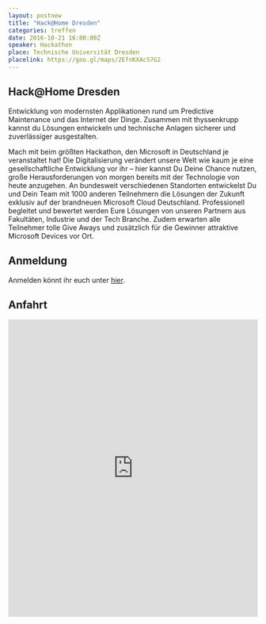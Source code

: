 ```yaml
---
layout: postnew
title: "Hack@Home Dresden"
categories: treffen
date: 2016-10-21 16:00:00Z
speaker: Hackathon
place: Technische Universität Dresden
placelink: https://goo.gl/maps/2EfnKXAc57G2
---
```


## Hack@Home Dresden

Entwicklung von modernsten Applikationen rund um Predictive Maintenance und das Internet der Dinge. Zusammen mit thyssenkrupp kannst du Lösungen entwickeln und technische Anlagen sicherer und zuverlässiger ausgestalten.

Mach mit beim größten Hackathon, den Microsoft in Deutschland je veranstaltet hat! Die Digitalisierung verändert unsere Welt wie kaum je eine gesellschaftliche Entwicklung vor ihr – hier kannst Du Deine Chance nutzen, große Herausforderungen von morgen bereits mit der Technologie von heute anzugehen. An bundesweit verschiedenen Standorten entwickelst Du und Dein Team mit 1000 anderen Teilnehmern die Lösungen der Zukunft exklusiv auf der brandneuen Microsoft Cloud Deutschland. Professionell begleitet und bewertet werden Eure Lösungen von unseren Partnern aus Fakultäten, Industrie und der Tech Branche. Zudem erwarten alle Teilnehmer tolle Give Aways und zusätzlich für die Gewinner attraktive Microsoft Devices vor Ort.

## Anmeldung

Anmelden könnt ihr euch unter [hier](https://www.microsoftevents.com/profile/form/index.cfm?PKformID=0x418723a6d4).

## Anfahrt

<iframe src="https://www.google.com/maps/embed?pb=!1m18!1m12!1m3!1d2509.4823466897687!2d13.721150315752359!3d51.02571147955888!2m3!1f0!2f0!3f0!3m2!1i1024!2i768!4f13.1!3m3!1m2!1s0x4709c59458576891%3A0xb7be0430af13aef8!2sN%C3%B6thnitzer+Str.+46%2C+01187+Dresden!5e0!3m2!1sde!2sde!4v1473110461728" width="100%" height="600" frameborder="0" style="border:0" allowfullscreen></iframe>
